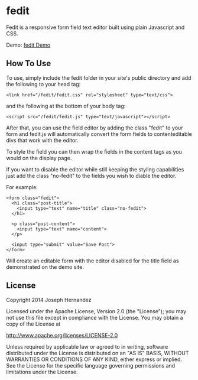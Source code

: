 fedit
=================

Fedit is a responsive form field text editor built using plain Javascript and CSS.

Demo: [fedit Demo](http://www.shiftypages.com/posts/12)

How To Use
-----------------

To use, simply include the fedit folder in your site's public directory and add the following to your head tag:

    <link href="/fedit/fedit.css" rel="stylesheet" type="text/css">

and the following at the bottom of your body tag:

    <script src="/fedit/fedit.js" type="text/javascript"></script>

After that, you can use the field editor by adding the class "fedit" to your form and fedit.js will automatically convert the form fields to contenteditable divs that work with the editor. 

To style the field you can then wrap the fields in the content tags as you would on the display page.

If you want to disable the editor while still keeping the styling capabilities just add the class "no-fedit" to the fields you wish to diable the editor.

For example:

    <form class="fedit">
      <h1 class="post-title">
        <input type="text" name="title" class="no-fedit">
      </h1>
    
      <p class="post-content">
        <input type="text" name="content">
      </p>
    
      <input type="submit" value="Save Post">
    </form>

Will create an editable form with the editor disabled for the title field as demonstrated on the demo site.

License
----------------

Copyright 2014 Joseph Hernandez

Licensed under the Apache License, Version 2.0 (the "License");
you may not use this file except in compliance with the License.
You may obtain a copy of the License at

http://www.apache.org/licenses/LICENSE-2.0

Unless required by applicable law or agreed to in writing, software
distributed under the License is distributed on an "AS IS" BASIS,
WITHOUT WARRANTIES OR CONDITIONS OF ANY KIND, either express or implied.
See the License for the specific language governing permissions and
limitations under the License.
